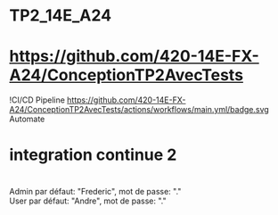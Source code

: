 # TP2_14E_A24
# https://github.com/420-14E-FX-A24/ConceptionTP2AvecTests
!CI/CD Pipeline
https://github.com/420-14E-FX-A24/ConceptionTP2AvecTests/actions/workflows/main.yml/badge.svg
Automate
# integration continue 2
#
Admin par défaut: "Frederic", mot de passe: "."
\
User par défaut: "Andre", mot de passe: "."
